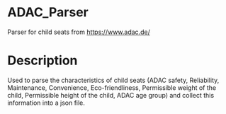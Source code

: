 # ADAC_Parser
Parser for child seats from https://www.adac.de/
# Description
Used to parse the characteristics of child seats (ADAC safety, Reliability, Maintenance, Convenience, Eco-friendliness, Permissible weight of the child, Permissible height of the child, ADAC age group) and collect this information into a json file.
